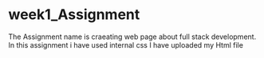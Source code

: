 # week1_Assignment
  The Assignment name is craeating web page about full stack development.
  In this assignment i have used internal css
  I have uploaded my Html file

